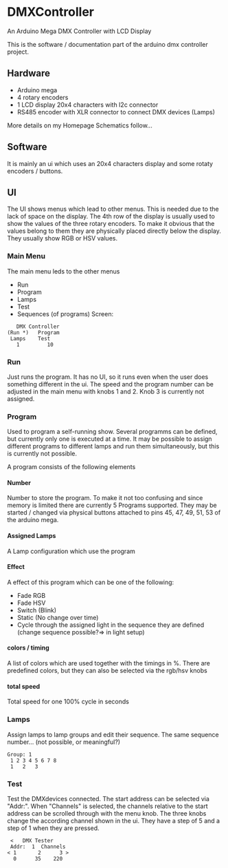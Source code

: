 # DMXController
An Arduino Mega DMX Controller with LCD Display

This is the software / documentation part of the arduino dmx controller project.

## Hardware
* Arduino mega
* 4 rotary encoders
* 1 LCD display 20x4 characters with I2c connector
* RS485 encoder with XLR connector to connect DMX devices (Lamps)

More details on my Homepage
Schematics follow...

## Software
It is mainly an ui which uses an 20x4 characters display and some rotaty encoders / buttons.

## UI
The UI shows menus which lead to other menus. This is needed due to the lack of space on the display.
The 4th row of the display is usually used to show the values of the three rotary encoders. To make it obvious that the values belong to them they are physically placed directly below the display. They usually show RGB or HSV values.


### Main Menu
The main menu leds to the other menus
* Run
* Program
* Lamps
* Test
* Sequences (of programs)
Screen:
```
   DMX Controller   
(Run *)   Program 
 Lamps    Test
   1         10
```

### Run
Just runs the program. It has no UI, so it runs even when the user does something different in the ui. The speed and the program number can be adjusted in the main menu with knobs 1 and 2. Knob 3 is currently not assigned.

### Program
Used to program a self-running show. Several programms can be defined, but currently only one is executed at a time. It may be possible to assign different programs to different lamps and run them simultaneously, but this is currently not possible.

A program consists of the following elements

#### Number
Number to store the program. To make it not too confusing and since memory is limited there are currently 5 Programs supported. They may be started / changed via physical buttons attached to pins 45, 47, 49, 51, 53 of the arduino mega.

#### Assigned Lamps
A Lamp configuration which use the program

#### Effect
A effect of this program which can be one of the following:
* Fade RGB
* Fade HSV
* Switch (Blink)
* Static (No change over time)
* Cycle through the assigned light in the sequence they are defined (change sequence possible?=> in light setup)

#### colors / timing
A list of colors which are used together with the timings in %. There are predefined colors, but they can also be selected via the rgb/hsv knobs

#### total speed
Total speed for one 100% cycle in seconds

### Lamps
Assign lamps to lamp groups and edit their sequence. The same sequence number... (not possible, or meaningful?)
```
Group: 1
 1 2 3 4 5 6 7 8
 1   2   3
```

### Test
Test the DMXdevices connected.
The start address can be selected via "Addr:". When "Channels" is selected, the channels relative to the start address can be scrolled through with the menu knob. The three knobs change the according channel shown in the ui. They have a step of 5 and a step of 1 when they are pressed.

```
 <   DMX Tester     
 Addr:  1  Channels                     
< 1       2      3 >
  0      35    220
```
